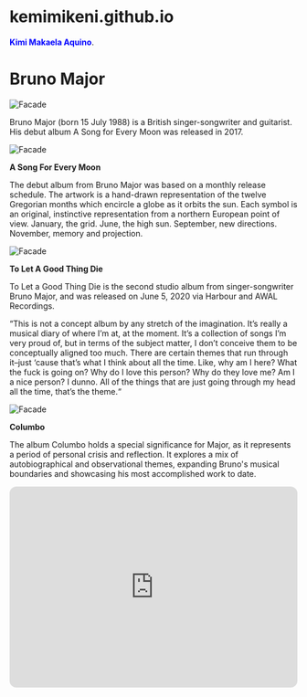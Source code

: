 # kemimikeni.github.io
 <span style="color:blue"> **Kimi Makaela Aquino**</span>.

# Bruno Major

![Facade](https://aphrodite.gmanetwork.com/entertainment/articles/900_675_4_-20230505131944.jpg)


Bruno Major (born 15 July 1988) is a British singer-songwriter and guitarist. His debut album A Song for Every Moon was released in 2017.


![Facade](https://freight.cargo.site/w/1500/q/75/i/4e1bef7f44c00aef156dd9a7e6b37e53a82afc8ae13357af5a22f40bac0fc973/V-ASFEM-A.png)

**A Song For Every Moon**

The debut album from Bruno Major was based on a monthly release schedule. The artwork is a hand-drawn representation of the twelve Gregorian months which encircle a globe as it orbits the sun. Each symbol is an original, instinctive representation from a northern European point of view. January, the grid. June, the high sun. September, new directions. November, memory and projection. 


![Facade](https://is1-ssl.mzstatic.com/image/thumb/Music112/v4/1e/4d/0c/1e4d0c2d-e49c-b8ed-c975-274bf347ac1a/5056167122319.jpg/600x600bf-60.jpg)

**To Let A Good Thing Die**

To Let a Good Thing Die is the second studio album from singer-songwriter Bruno Major, and was released on June 5, 2020 via Harbour and AWAL Recordings.

“This is not a concept album by any stretch of the imagination. It’s really a musical diary of where I’m at, at the moment. It’s a collection of songs I’m very proud of, but in terms of the subject matter, I don’t conceive them to be conceptually aligned too much. There are certain themes that run through it–just ‘cause that’s what I think about all the time. Like, why am I here? What the fuck is going on? Why do I love this person? Why do they love me? Am I a nice person? I dunno. All of the things that are just going through my head all the time, that’s the theme.“


![Facade](https://shop.darksiderecords.com/cdn/shop/files/71tW5aj2M9L._AC_UY218.jpg?v=1698703567)

**Columbo**

The album Columbo holds a special significance for Major, as it represents a period of personal crisis and reflection. It explores a mix of autobiographical and observational themes, expanding Bruno's musical boundaries and showcasing his most accomplished work to date.

<div class="embed-spotify-list">
<iframe style="border-radius:12px" src="https://open.spotify.com/embed/artist/0hDjKSKjl1DC7ovYTDJHe8?utm_source=generator" width="100%" 
 height="352" 
 frameBorder="0" 
allowfullscreen="" 
 allow="autoplay; 
 clipboard-write; 
 encrypted-media; 
 fullscreen; picture-in-picture" 
 loading="lazy"></iframe>

